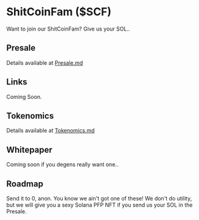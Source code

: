 # ShitCoinFam ($SCF)

Want to join our ShitCoinFam? Give us your SOL..

## Presale

Details available at [Presale.md](https://github.com/roberts/scf/blob/main/Presale.md)

## Links

Coming Soon.

## Tokenomics

Details available at [Tokenomics.md](https://github.com/roberts/scf/blob/main/Tokenomics.md)

## Whitepaper

Coming soon if you degens really want one..

## Roadmap

Send it to 0, anon. You know we ain't got one of these! We don't do utility, but we will give you a sexy Solana PFP NFT if you send us your SOL in the Presale.

